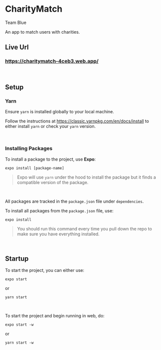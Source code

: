 # CharityMatch

Team Blue

An app to match users with charities. 

## Live Url

### https://charitymatch-4ceb3.web.app/

&nbsp; 

## Setup

### Yarn 
Ensure `yarn` is installed globally to your local machine. 

Follow the instructions at https://classic.yarnpkg.com/en/docs/install to either install `yarn` or check your `yarn` version. 

&nbsp;

### Installing Packages
To install a package to the project, use **Expo**:

`expo install [package-name]`

> Expo will use `yarn` under the hood to install the package but it finds a compatible version of the package.

&nbsp;

All packages are tracked in the `package.json` file under `dependencies`. 

To install all packages from the `package.json` file, use: 

`expo install` 

> You should run this command every time you pull down the repo to make sure you have everything installed. 

&nbsp;


## Startup

To start the project, you can either use:


`expo start` 

or 

`yarn start`

&nbsp;

To start the project and begin running in web, do: 

`expo start -w`

or 

`yarn start -w`
